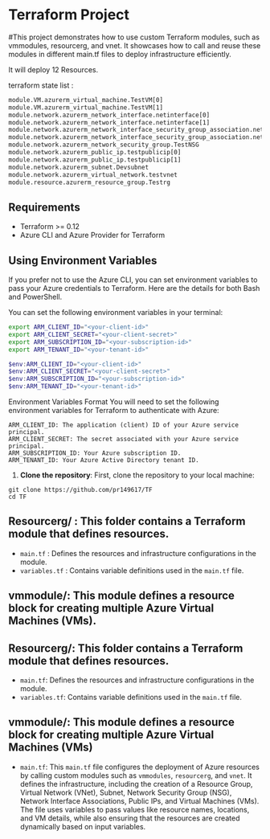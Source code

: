 # Terraform Project

#This project demonstrates how to use custom Terraform modules, such as vmmodules, resourcerg, and vnet. It showcases how to call and reuse these modules in different main.tf files to deploy infrastructure efficiently.

It will deploy 12 Resources.

terraform state list   :
```bash
module.VM.azurerm_virtual_machine.TestVM[0]  
module.VM.azurerm_virtual_machine.TestVM[1]
module.network.azurerm_network_interface.netinterface[0]
module.network.azurerm_network_interface.netinterface[1]
module.network.azurerm_network_interface_security_group_association.netinterfaceSGassociation[0]
module.network.azurerm_network_interface_security_group_association.netinterfaceSGassociation[1]
module.network.azurerm_network_security_group.TestNSG
module.network.azurerm_public_ip.testpublicip[0]
module.network.azurerm_public_ip.testpublicip[1]
module.network.azurerm_subnet.Devsubnet
module.network.azurerm_virtual_network.testvnet
module.resource.azurerm_resource_group.Testrg
```

## Requirements

- Terraform >= 0.12
- Azure CLI and Azure Provider for Terraform

## Using Environment Variables

If you prefer not to use the Azure CLI, you can set environment variables to pass your Azure credentials to Terraform. Here are the details for both Bash and PowerShell.

You can set the following environment variables in your terminal:

```bash
export ARM_CLIENT_ID="<your-client-id>"
export ARM_CLIENT_SECRET="<your-client-secret>"
export ARM_SUBSCRIPTION_ID="<your-subscription-id>"
export ARM_TENANT_ID="<your-tenant-id>"
```


```PowerShell
$env:ARM_CLIENT_ID="<your-client-id>"
$env:ARM_CLIENT_SECRET="<your-client-secret>"
$env:ARM_SUBSCRIPTION_ID="<your-subscription-id>"
$env:ARM_TENANT_ID="<your-tenant-id>"
```

Environment Variables Format
You will need to set the following environment variables for Terraform to authenticate with Azure:
```
ARM_CLIENT_ID: The application (client) ID of your Azure service principal.
ARM_CLIENT_SECRET: The secret associated with your Azure service principal.
ARM_SUBSCRIPTION_ID: Your Azure subscription ID.
ARM_TENANT_ID: Your Azure Active Directory tenant ID.
```



  1. **Clone the repository**:
     First, clone the repository to your local machine:


    git clone https://github.com/pr149617/TF
    cd TF 

## **Resourcerg/** : This folder contains a Terraform module that defines resources.

  - `main.tf` : Defines the resources and infrastructure configurations in the module.
  - `variables.tf` : Contains variable definitions used in the `main.tf` file.


## **vmmodule/**: This module defines a resource block for creating multiple Azure Virtual Machines (VMs).
## **Resourcerg/**: This folder contains a Terraform module that defines resources.

- `main.tf`: Defines the resources and infrastructure configurations in the module.
- `variables.tf`: Contains variable definitions used in the `main.tf` file.

## **vmmodule/**: This module defines a resource block for creating multiple Azure Virtual Machines (VMs)

- `main.tf`: This `main.tf` file configures the deployment of Azure resources by calling custom modules such as `vmmodules`, `resourcerg`, and `vnet`. It defines the infrastructure, including the creation of a Resource Group, Virtual Network (VNet), Subnet, Network Security Group (NSG), Network Interface Associations, Public IPs, and Virtual Machines (VMs). The file uses variables to pass values like resource names, locations, and VM details, while also ensuring that the resources are created dynamically based on input variables.

